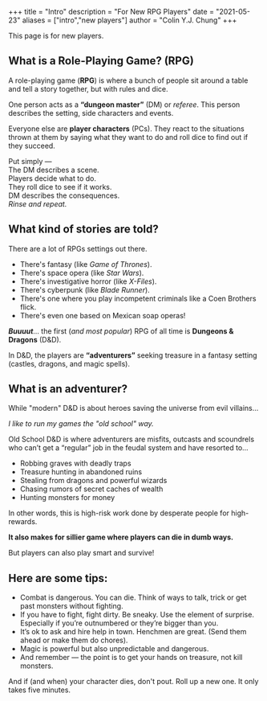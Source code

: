 +++
title = "Intro"
description = "For New RPG Players"
date = "2021-05-23"
aliases = ["intro","new players"]
author = "Colin Y.J. Chung"
+++

This page is for new players. 

## What is a Role-Playing Game? (RPG)

A role-playing game (**RPG**) is where a bunch of people sit around a table and tell a story together, but with rules and dice.

One person acts as a **“dungeon master”** (DM) or _referee_. This person describes the setting, side characters and events. 

Everyone else are **player characters** (PCs). They react to the situations thrown at them by saying what they want to do and roll dice to find out if they succeed.

Put simply —
<br/>The DM describes a scene. 
<br/>Players decide what to do.
<br/>They roll dice to see if it works.
<br/>DM describes the consequences.
<br/>_Rinse and repeat._

## What kind of stories are told?

There are a lot of RPGs settings out there. 

* There's fantasy (like _Game of Thrones_). 
* There's space opera (like _Star Wars_). 
* There's investigative horror (like _X-Files_). 
* There's cyberpunk (like _Blade Runner_).
* There's one where you play incompetent criminals like a Coen Brothers flick. 
* There's even one based on Mexican soap operas!

**_Buuuut_**... the first (_and most popular_) RPG of all time is **Dungeons & Dragons** (D&D).

In D&D, the players are **“adventurers”** seeking treasure in a fantasy setting (castles, dragons, and magic spells).

## What is an **adventurer**?

While "modern" D&D is about heroes saving the universe from evil villains... 

_I like to run my games the "old school" way._

Old School D&D is where adventurers are misfits, outcasts and scoundrels who can’t get a “regular” job in the feudal system and have resorted to...

* Robbing graves with deadly traps
* Treasure hunting in abandoned ruins
* Stealing from dragons and powerful wizards
* Chasing rumors of secret caches of wealth 
* Hunting monsters for money

In other words, this is high-risk work done by desperate people for high-rewards.

**It also makes for sillier game where players can die in dumb ways.**

But players can also play smart and survive!

## Here are some tips:

* Combat is dangerous. You can die. Think of ways to talk, trick or get past monsters without fighting.
* If you have to fight, fight dirty. Be sneaky. Use the element of surprise. Especially if you’re outnumbered or they’re bigger than you.
* It’s ok to ask and hire help in town. Henchmen are great. (Send them ahead or make them do chores).
* Magic is powerful but also unpredictable and dangerous.
* And remember — the point is to get your hands on treasure, not kill monsters.

And if (and when) your character dies, don't pout. Roll up a new one. It only takes five minutes.
